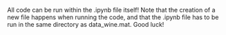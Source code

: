 All code can be run within the .ipynb file itself! Note that the creation of a new file happens when running the code, and that the .ipynb file has to be run in the same directory as data_wine.mat. Good luck!
